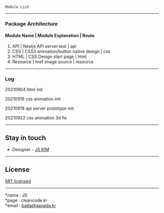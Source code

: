 ```
Module List
```

---
### Package Architecture
#### Module Name | Module Explanation | Route
1. API | Nestjs API server test | api
2. CSS | CSS3 animation/button native design | css
3. HTML | CSS Design start page | html
4. Resource | href image source | resource

---
### Log
20210904 html init

20210916 css animation init

20210918 api server prototype init

20210922 css animation 3d fix

---
## Stay in touch
- Designer - [JS KIM](https://cleancode.kr)

---
## License
[MIT licensed](LICENSE)

---
*name : JS  
*page : cleancode.kr    
*email : bada@ganada.kr